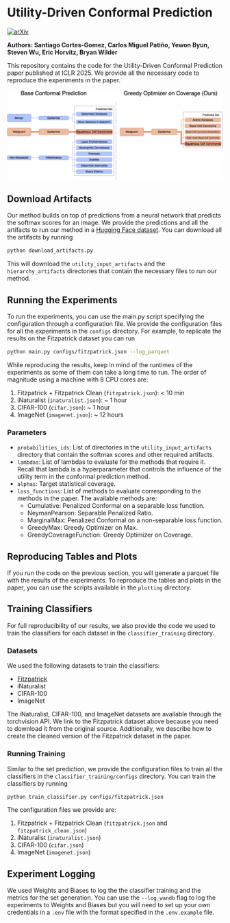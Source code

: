 # Utility-Driven Conformal Prediction

[![arXiv](https://img.shields.io/badge/arXiv-2410.01767-b31b1b.svg)](https://arxiv.org/abs/2410.01767)

**Authors: Santiago Cortes-Gomez, Carlos Miguel Patiño, Yewon Byun, Steven Wu, Eric Horvitz, Bryan Wilder**

This repository contains the code for the Utility-Driven Conformal Prediction paper published at ICLR 2025. We provide all the necessary code to reproduce the experiments in the paper.

![Method Overview](imgs/main_diagram.png)

## Download Artifacts

Our method builds on top of predictions from a neural network that predicts the softmax scores for an image. We provide the predictions and all the artifacts to run our method in a [Hugging Face dataset](https://huggingface.co/datasets/cmpatino/utility_driven_prediction). You can download all the artifacts by running

```bash
python download_artifacts.py
```

This will download the `utility_input_artifacts` and the `hierarchy_artifacts` directories that contain the necessary files to run our method.

## Running the Experiments

To run the experiments, you can use the main.py script specifying the configuration through a configuration file. We provide the configuration files for all the experiments in the `configs` directory. For example, to replicate the results on the Fitzpatrick dataset you can run

```bash
python main.py configs/fitzpatrick.json --log_parquet
```

While reproducing the results, keep in mind of the runtimes of the experiments as some of them can take a long time to run. The order of magnitude using a machine with 8 CPU cores are:
1. Fitzpatrick + Fitzpatrick Clean (`fitzpatrick.json`): < 10 min
2. iNaturalist (`inaturalist.json`): ~ 1 hour
3. CIFAR-100 (`cifar.json`): ~ 1 hour
4. ImageNet (`imagenet.json`): ~ 12 hours

### Parameters
* `probabilities_ids`: List of directories in the `utility_input_artifacts` directory that contain the softmax scores and other required artifacts.
* `lambdas`: List of lambdas to evaluate for the methods that require it. Recall that lambda is a hyperparameter that controls the influence of the utility term in the conformal prediction method.
* `alphas`: Target statistical coverage.
* `loss_functions`: List of methods to evaluate corresponding to the methods in the paper. The available methods are:
  * Cumulative: Penalized Conformal on a separable loss function.
  * NeymanPearson: Separable Penalized Ratio.
  * MarginalMax: Penalized Conformal on a non-separable loss function.
  * GreedyMax: Greedy Optimizer on Max.
  * GreedyCoverageFunction: Greedy Optimizer on Coverage.

## Reproducing Tables and Plots

If you run the code on the previous section, you will generate a parquet file with the results of the experiments. To reproduce the tables and plots in the paper, you can use the scripts available in the `plotting` directory.

## Training Classifiers

For full reproducibility of our results, we also provide the code we used to train the classifiers for each dataset in the `classifier_training` directory.

### Datasets

We used the following datasets to train the classifiers:
* [Fitzpatrick](https://github.com/mattgroh/fitzpatrick17k?tab=readme-ov-file)
* iNaturalist
* CIFAR-100
* ImageNet

The iNaturalist, CIFAR-100, and ImageNet datasets are available through the torchvision API. We link to the Fitzpatrick dataset above because you need to download it from the original source. Additionally, we describe how to create the cleaned version of the Fitzpatrick dataset in the paper.

### Running Training

Similar to the set prediction, we provide the configuration files to train all the classifiers in the `classifier_training/configs` directory. You can train the classifiers by running

```bash
python train_classifier.py configs/fitzpatrick.json
```

The configuration files we provide are:
1. Fitzpatrick + Fitzpatrick Clean (`fitzpatrick.json` and `fitzpatrick_clean.json`)
2. iNaturalist (`inaturalist.json`)
3. CIFAR-100 (`cifar.json`)
4. ImageNet (`imagenet.json`)

## Experiment Logging

We used Weights and Biases to log the the classifier training and the metrics for the set generation. You can use the `--log_wandb` flag to log the experiments to Weights and Biases but you will need to set up your own credentials in a `.env` file with the format specified in the `.env.example` file.